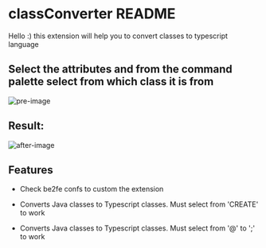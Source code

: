 # classConverter <BETA> README

Hello :) this extension will help you to convert classes to typescript language
  
## Select the attributes and from the command palette select from which class it is from
  
![pre-image](https://user-images.githubusercontent.com/39586690/128038439-b297ba39-8e55-4efe-93ad-9ba77efcd679.jpg)
  
## Result:
  
![after-image](https://user-images.githubusercontent.com/39586690/128038451-4e007bbd-7821-4c88-b617-7e746805b898.jpg)


## Features
  
- Check be2fe confs to custom the extension

- Converts Java classes to Typescript classes. Must select from 'CREATE' to work

- Converts Java classes to Typescript classes. Must select from '@' to ';' to work



